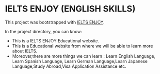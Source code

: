 # IELTS ENJOY (ENGLISH SKILLS)

This project was bootstrapped with [IELTS ENJOY](https://github.com/facebook/create-react-app).

In the project directory, you can know:
<ul>
<li>This is a IELTS ENJOY Educational website.</li>
<li>This is a  Educational website from where we will be able to learn more about IELTS.</li>
<li>Moreover,there are more things we can learn : Learn English Language, Learn Spanish Language, Learn German Language,Learn Japanese Language,Study Abroad,Visa Application Assistance etc.</li>
</ul>